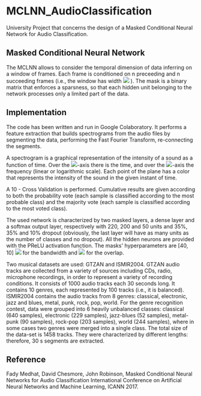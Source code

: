 # MCLNN_AudioClassification
University Project that concerns the design of a Masked Conditional Neural Network for Audio Classification.

## Masked Conditional Neural Network
The MCLNN allows to consider the temporal dimension of data inferring on a window of frames. Each frame is conditioned on n preceeding and n succeeding frames (i.e., the window has width <img src="https://render.githubusercontent.com/render/math?math=d = 2n %2B 1">
). The mask is a binary matrix that enforces a sparsness, so that each hidden unit belonging to the network processes only a limited part of the data.

## Implementation
The code has been written and run in Google Colaboratory. It performs a feature extraction that builds spectrograms from the audio files by segmenting the data, performing the Fast Fourier Transform, re-connecting the segments.

A spectrogram is a graphical representation of the intensity of a sound as a function of time. Over the <img src="https://render.githubusercontent.com/render/math?math=x">-axis there is the time, and over the <img src="https://render.githubusercontent.com/render/math?math=y">-axis the frequency (linear or logarithmic scale). Each point of the plane has a color that represents the intensity of the sound in the given instant of time.

A 10 - Cross Validation is performed. Cumulative results are given according to both the probability vote (each sample is classified according to the most probable class) and the majority vote (each sample is classified according to the most voted class).

The used network is characterized by two masked layers, a dense layer and a softmax output layer, respectively with 220, 200 and 50 units and 35%, 35% and 10% dropout (obviously, the last layer will have as many units as the number of classes and no dropout). All the hidden neurons are provided with the PReLU activation function. The masks' hyperparameters are [40, 10] <img src="https://render.githubusercontent.com/render/math?math=[40, 10]"> for the bandwidth and <img src="https://render.githubusercontent.com/render/math?math=[10, 3]"> for the overlap.

Two musical datasets are used: GTZAN and ISMIR2004. GTZAN audio tracks are collected from a variety of sources including CDs, radio, microphone recordings, in order to represent a variety of recording conditions. It consists of 1000 audio tracks each 30 seconds long. It contains 10 genres, each represented by 100 tracks (i.e., it is balanced). ISMIR2004 contains the audio tracks from 8 genres: classical, electronic, jazz and blues, metal, punk, rock, pop, world. For the genre recognition contest, data were grouped into 6 heavily unbalanced classes: classical (640 samples), electronic (229 samples), jazz-blues (52 samples), metal-punk (90 samples), rock-pop (203 samples), world (244 samples), where in some cases two genres were merged into a single class. The total size of the data-set is 1458 tracks. They were characterized by different lengths: therefore, 30 s segments are extracted.

## Reference
Fady Medhat, David Chesmore, John Robinson, Masked Conditional Neural Networks for Audio Classification International Conference on Artificial Neural Networks and Machine Learning, ICANN 2017.
